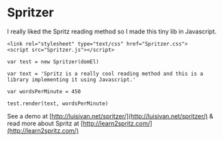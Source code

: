 # Spritzer

I really liked the Spritz reading method so I made this tiny lib in Javascript.

```
<link rel="stylesheet" type="text/css" href="Spritzer.css">
<script src="Spritzer.js"></script>
```

```
var test = new Spritzer(domEl)

var text = 'Spritz is a really cool reading method and this is a library implementing it using Javascript.'

var wordsPerMinute = 450

test.render(text, wordsPerMinute)
```

See a demo at [http://luisivan.net/spritzer/](http://luisivan.net/spritzer/) & read more about Spritz at [http://learn2spritz.com/](http://learn2spritz.com/)
